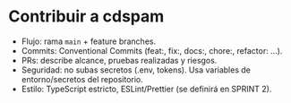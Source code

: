 # Contribuir a cdspam

- Flujo: rama `main` + feature branches.
- Commits: Conventional Commits (feat:, fix:, docs:, chore:, refactor: ...).
- PRs: describe alcance, pruebas realizadas y riesgos.
- Seguridad: no subas secretos (.env, tokens). Usa variables de entorno/secretos del repositorio.
- Estilo: TypeScript estricto, ESLint/Prettier (se definirá en SPRINT 2).
